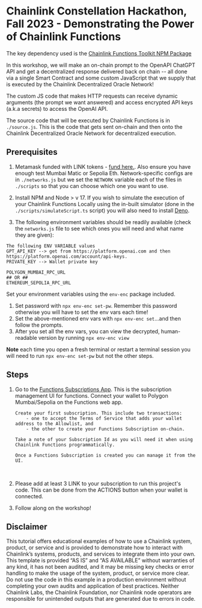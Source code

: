 # Chainlink Constellation Hackathon, Fall 2023 - Demonstrating the Power of Chainlink Functions

The key dependency used is the [Chainlink Functions Toolkit NPM Package](https://github.com/smartcontractkit/functions-toolkit)

In this workshop, we will make an on-chain prompt to the OpenAPI ChatGPT API and get a decentralized response delivered back on chain -- all done via a single Smart Contract and some custom JavaScript that we supply that is executed by the Chainlink Decentralized Oracle Network!

The custom JS code that makes HTTP requests can receive dynamic arguments (the prompt we want answered) and access encrypted API keys (a.k.a secrets) to access the OpenAI API.

The source code that will be executed by Chainlink Functions is in `./source.js`. This is the code that gets sent on-chain and then onto the Chainlink Decentralized Oracle Network for decentralized execution.

## Prerequisites

1. Metamask funded with LINK tokens - [fund here.](faucets.chain.link). Also ensure you have enough test Mumbai Matic or Sepolia Eth. Network-specific configs are in `./networks.js` but we set the `NETWORK` variable each of the files in `./scripts` so that you can choose which one you want to use.

2. Install NPM and Node > v 17. If you wish to simulate the execution of your Chainlink Functions Locally using the in-built simulator (done in the `./scripts/simulateScript.ts` script) you will also need to install [Deno](https://deno.land/manual/getting_started/installation).

3. The following environment variables should be readily available (check the `networks.js` file to see which ones you will need and what name they are given):

```
The following ENV VARIABLE values
GPT_API_KEY --> get from https://platform.openai.com and then https://platform.openai.com/account/api-keys.
PRIVATE_KEY --> Wallet private key

POLYGON_MUMBAI_RPC_URL
## OR ##
ETHEREUM_SEPOLIA_RPC_URL
```

Set your environment variables using the `env-enc` package included.  
1. Set password with `npx env-enc set-pw`. Remember this password otherwise you will have to set the env vars each time!
2. Set the above-mentioned env vars with `npx env-enc set`...and then follow the prompts.
3. After you set all the env vars, you can view the decrypted, human-readable version by running `npx env-enc view`

**Note** each time you open a fresh terminal or restart a terminal session you will need to run `npx env-enc set-pw` but not the other steps.

## Steps

1.  Go to the [Functions Subscriptions App](https://functions.chain.link). This is the subscription management UI for functions. Connect your wallet to Polygon Mumbai/Sepolia on the Functions web app.

        Create your first subscription. This include two transactions:
            - one to accept the Terms of Service that adds your wallet address to the Allowlist, and
            - the other to create your Functions Subscription on-chain.

        Take a note of your Subscription Id as you will need it when using Chainlink Functions programmatically.

        Once a Functions Subscription is created you can manage it from the UI.

    </br>

2.  Please add at least 3 LINK to your subscription to run this project's code. This can be done from the ACTIONS button when your wallet is connected.
    </br>

3.  Follow along on the workshop!



## Disclaimer

This tutorial offers educational examples of how to use a Chainlink system, product, or service and is provided to demonstrate how to interact with Chainlink’s systems, products, and services to integrate them into your own. This template is provided “AS IS” and “AS AVAILABLE” without warranties of any kind, it has not been audited, and it may be missing key checks or error handling to make the usage of the system, product, or service more clear. Do not use the code in this example in a production environment without completing your own audits and application of best practices. Neither Chainlink Labs, the Chainlink Foundation, nor Chainlink node operators are responsible for unintended outputs that are generated due to errors in code.